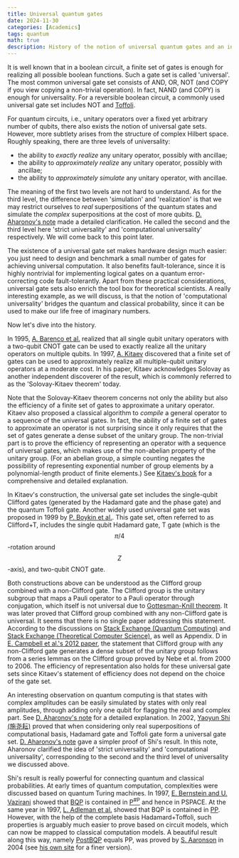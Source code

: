 ```yaml
---
title: Universal quantum gates
date: 2024-11-30
categories: [Academics]
tags: quantum
math: true
description: History of the notion of universal quantum gates and an interesting application on quantum complexity theory.
---
```




It is well known that in a boolean circuit,
a finite set of gates is enough for realizing all possible boolean functions.
Such a gate set is called 'universal'.
The most common universal gate set consists of AND, OR, NOT 
(and COPY if you view copying a non-trivial operation).
In fact, NAND (and COPY) is enough for universality.
For a reversible boolean circuit,
a commonly used universal gate set includes NOT and [Toffoli](https://en.wikipedia.org/wiki/Toffoli_gate).

For quantum circuits, i.e., 
unitary operators over a fixed yet arbitrary number of qubits,
there also exists the notion of universal gate sets.
However, more subtlety arises from the structure of complex Hilbert space.
Roughly speaking, there are three levels of universality:

- the ability to *exactly realize* any unitary operator, 
possibly with ancillae;
- the ability to *approximately realize* any unitary operator,
possibly with ancillae;
- the ability to *approximately simulate* any unitary operator,
with ancillae.

The meaning of the first two levels are not hard to understand.
As for the third level, 
the difference between 'simulation' and 'realization' is that
we may restrict ourselves to *real* superpositions of the quantum states
and simulate the *complex* superpositions
at the cost of more qubits.
[D. Aharonov's note](https://arxiv.org/pdf/quant-ph/0301040)
made a detailed clarification.
He called the second and the third level here
'strict universality' and 'computational universality'
respectively.
We will come back to this point later.

The existence of a universal gate set makes
hardware design much easier:
you just need to design and benchmark a small number of gates
for achieving universal computation.
It also benefits fault-tolerance,
since it is highly nontrivial for implementing logical gates
on a quantum error-correcting code fault-tolerantly.
Apart from these practical considerations,
universal gate sets also enrich the tool box for theoretical scientists.
A really interesting example, as we will discuss,
is that the notion of 'computational universality'
bridges the quantum and classical probability,
since it can be used to make our life free of imaginary numbers.

Now let's dive into the history.

In 1995, [A. Barenco et al.](https://arxiv.org/abs/quant-ph/9503016) 
realized that all single qubit unitary operators 
with a two-qubit CNOT gate can be used 
to exactly realize all the unitary operators on multiple qubits.
In 1997, [A. Kitaev](https://www.mathnet.ru/php/archive.phtml?wshow=paper&jrnid=rm&paperid=892&option_lang=eng)
discovered that a finite set of gates
can be used to approximately realize all multiple-qubit unitary operators
at a moderate cost.
In his paper, Kitaev acknowledges Solovay 
as another independent discoverer of the result,
which is commonly referred to as the 'Solovay-Kitaev theorem' today.

Note that the Solovay-Kitaev theorem
concerns not only the ability but also the efficiency
of a finite set of gates to approximate a unitary operator.
Kitaev also proposed a classical algorithm to 
*compile* a general operator to a sequence of the universal gates.
In fact, the ability of a finite set of gates to
approximate an operator is not surprising
since it only requires that the set of gates 
generate a dense subset of the unitary group.
The non-trivial part is to prove the efficiency
of representing an operator with a sequence of universal gates,
which makes use of the non-abelian property of the unitary group.
(For an abelian group, a simple counting negates the possibility 
of representing exponential number of group elements
by a polynomial-length product of finite elements.)
See [Kitaev's book](https://bookstore.ams.org/view?ProductCode=GSM/47) 
for a comprehensive and detailed explanation.

In Kitaev's construction, the universal gate set 
includes the single-qubit Clifford gates
(generated by the Hadamard gate and the phase gate)
and the quantum Toffoli gate.
Another widely used universal gate set was proposed in 1999
by [P. Boykin et al.](https://arxiv.org/abs/quant-ph/9906054).
This gate set, often referred to as Clifford+T,
includes the single qubit Hadamard gate,
T gate (which is the $$ \pi/4 $$-rotation around $$ Z $$-axis),
and two-qubit CNOT gate.

Both constructions above can be understood as the Clifford group
combined with a non-Clifford gate.
The Clifford group is the unitary subgroup that maps a Pauli operator
to a Pauli operator through conjugation,
which itself is not universal
due to [Gottesman-Knill theorem](https://arxiv.org/abs/quant-ph/9807006).
It was later proved that Clifford group combined with any
non-Clifford gate is universal.
It seems that there is no single paper addressing this statement.
According to the discussions on 
[Stack Exchange (Quantum Computing)](https://quantumcomputing.stackexchange.com/questions/24385/prove-that-adding-any-non-clifford-gate-to-the-clifford-group-yields-a-universal)
and [Stack Exchange (Theoretical Computer Science)](https://cstheory.stackexchange.com/questions/34707/theorems-for-universal-set-of-quantum-gates-for-sud?noredirect=1&lq=1),
as well as Appendix. D in [E. Campbell et al.'s 2012 paper](https://arxiv.org/abs/1205.3104),
the statement that Clifford group with any non-Clifford gate
generates a dense subset of the unitary group
follows from a series lemmas on the Clifford group
proved by Nebe et al. from 2000 to 2006.
The efficiency of representation also holds for these universal gate sets
since Kitaev's statement of efficiency does not depend on 
the choice of the gate set.

An interesting observation on quantum computing 
is that states with complex amplitudes can be easily simulated
by states with only real amplitudes,
through adding only one qubit for flagging the real and complex part.
See [D. Aharonov's note](https://arxiv.org/pdf/quant-ph/0301040)
for a detailed explanation.
In 2002, [Yaoyun Shi (施尧耘)](https://arxiv.org/abs/quant-ph/0205115)
proved that when considering only 
real superpositions of computational basis,
Hadamard gate and Toffoli gate form a universal gate set.
[D. Aharonov's note](https://arxiv.org/pdf/quant-ph/0301040)
gave a simpler proof of Shi's result.
In this note, Aharonov clarified the idea of 'strict universality'
and 'computational universality',
corresponding to the second and the third level of universality
we discussed above.

Shi's result is really powerful for
connecting quantum and classical probabilities.
At early times of quantum computation,
complexities were discussed based on quantum Turing machines.
In 1997, [E. Bernstein and U. Vazirani](https://epubs.siam.org/doi/10.1137/S0097539796300921)
showed that [BQP](https://complexityzoo.net/Complexity_Zoo:B#bqp) is contained in [P<sup>#P</sup>](https://complexityzoo.net/Complexity_Zoo:P#psharpp) and hence in PSPACE.
At the same year in 1997, [L. Adleman et al.](https://epubs.siam.org/doi/10.1137/S0097539795293639) showed that BQP is contained in [PP](https://complexityzoo.net/Complexity_Zoo:P#pp).
However, with the help of the complete basis Hadamard+Toffoli,
such properties is arguably much easier to prove
based on circuit models,
which can now be mapped to classical computation models. 
A beautiful result along this way,
namely [PostBQP](https://complexityzoo.net/Complexity_Zoo:P#postbqp) equals PP,
was proved by 
[S. Aaronson](https://arxiv.org/abs/quant-ph/0412187)
in 2004 (see [his own site](https://www.scottaaronson.com/papers/pp.pdf)
for a finer version).